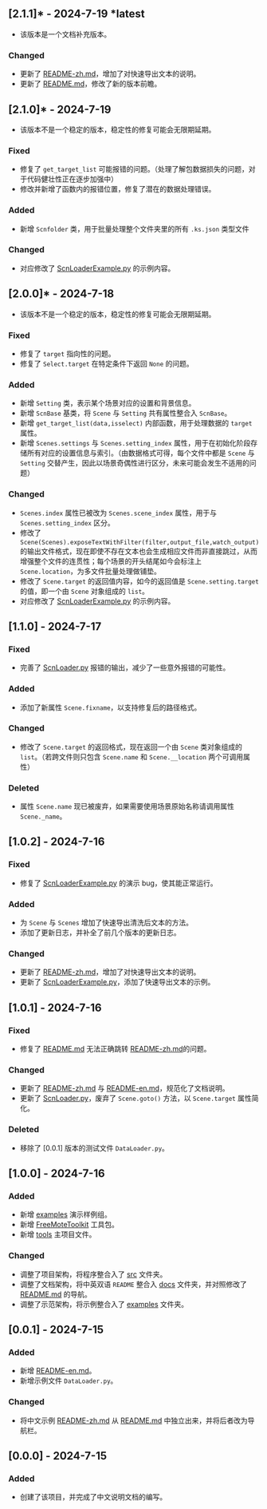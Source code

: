 ## [2.1.1]* - 2024-7-19 ***latest**
* 该版本是一个文档补充版本。
### Changed
- 更新了 [README-zh.md](README-zh.md)，增加了对快速导出文本的说明。
- 更新了 [README.md](../README.md)，修改了新的版本前瞻。

## [2.1.0]* - 2024-7-19
* 该版本不是一个稳定的版本，稳定性的修复可能会无限期延期。
### Fixed
- 修复了 ``get_target_list`` 可能报错的问题。（处理了解包数据损失的问题，对于代码健壮性正在逐步加强中）
- 修改并新增了函数内的报错位置，修复了潜在的数据处理错误。

### Added
- 新增 ``Scnfolder`` 类，用于批量处理整个文件夹里的所有 ``.ks.json`` 类型文件

### Changed
- 对应修改了 [ScnLoaderExample.py](../examples/ScnLoaderExample.py) 的示例内容。


## [2.0.0]* - 2024-7-18
* 该版本不是一个稳定的版本，稳定性的修复可能会无限期延期。
### Fixed
- 修复了 ``target`` 指向性的问题。
- 修复了 ``Select.target`` 在特定条件下返回 ``None`` 的问题。

### Added
- 新增 ``Setting`` 类，表示某个场景对应的设置和背景信息。
- 新增 ``ScnBase`` 基类，将 ``Scene`` 与 ``Setting`` 共有属性整合入 ``ScnBase``。
- 新增 ``get_target_list(data,isselect)`` 内部函数，用于处理数据的 ``target`` 属性。
- 新增 ``Scenes.settings`` 与 ``Scenes.setting_index`` 属性，用于在初始化阶段存储所有对应的设置信息与索引。（由数据格式可得，每个文件中都是 ``Scene`` 与 ``Setting`` 交替产生，因此以场景奇偶性进行区分，未来可能会发生不适用的问题）

### Changed
- ``Scenes.index`` 属性已被改为 ``Scenes.scene_index`` 属性，用于与 ``Scenes.setting_index`` 区分。
- 修改了 ``Scene(Scenes).exposeTextWithFilter(filter,output_file,watch_output)`` 的输出文件格式，现在即使不存在文本也会生成相应文件而非直接跳过，从而增强整个文件的连贯性；每个场景的开头结尾如今会标注上 ``Scene.location``，为多文件批量处理做铺垫。
- 修改了 ``Scene.target`` 的返回值内容，如今的返回值是 ``Scene.setting.target`` 的值，即一个由 ``Scene`` 对象组成的 ``list``。
- 对应修改了 [ScnLoaderExample.py](../examples/ScnLoaderExample.py) 的示例内容。


## [1.1.0] - 2024-7-17
### Fixed
- 完善了 [ScnLoader.py](../src/tools/ScnLoader.py) 报错的输出，减少了一些意外报错的可能性。

### Added
- 添加了新属性 ``Scene.fixname``，以支持修复后的路径格式。

### Changed
- 修改了 ``Scene.target`` 的返回格式，现在返回一个由 ``Scene`` 类对象组成的 ``list``。（若跨文件则只包含 ``Scene.name`` 和 ``Scene.__location`` 两个可调用属性）

### Deleted
- 属性 ``Scene.name`` 现已被废弃，如果需要使用场景原始名称请调用属性 ``Scene._name``。


## [1.0.2] - 2024-7-16
### Fixed
- 修复了 [ScnLoaderExample.py](../examples/ScnLoaderExample.py) 的演示 bug，使其能正常运行。

### Added
- 为 ``Scene`` 与 ``Scenes`` 增加了快速导出清洗后文本的方法。
- 添加了更新日志，并补全了前几个版本的更新日志。

### Changed
- 更新了 [README-zh.md](README-zh.md)，增加了对快速导出文本的说明。
- 更新了 [ScnLoaderExample.py](../examples/ScnLoaderExample.py)，添加了快速导出文本的示例。


## [1.0.1] - 2024-7-16
### Fixed
- 修复了 [README.md](../README.md) 无法正确跳转 [README-zh.md](README-zh.md)的问题。

### Changed
- 更新了 [README-zh.md](README-zh.md) 与 [README-en.md](README-en.md)，规范化了文档说明。
- 更新了 [ScnLoader.py](../src/tools/ScnLoader.py)，废弃了 ``Scene.goto()`` 方法，以 ``Scene.target`` 属性简化。

### Deleted
- 移除了 [0.0.1] 版本的测试文件 ``DataLoader.py``。


## [1.0.0] - 2024-7-16
### Added
- 新增 [examples](../examples) 演示样例组。
- 新增 [FreeMoteToolkit](../src/FreeMoteToolkit) 工具包。
- 新增 [tools](../src/tools) 主项目文件。

### Changed
- 调整了项目架构，将程序整合入了 [src](../src) 文件夹。
- 调整了文档架构，将中英双语 ``README`` 整合入 [docs](../docs) 文件夹，并对照修改了 [README.md](../README.md) 的导航。
- 调整了示范架构，将示例整合入了 [examples](../examples) 文件夹。


## [0.0.1] - 2024-7-15
### Added
- 新增 [README-en.md](README-en.md)。
- 新增示例文件 ``DataLoader.py``。

### Changed
- 将中文示例 [README-zh.md](README-zh.md) 从 [README.md](../README.md) 中独立出来，并将后者改为导航栏。


## [0.0.0] - 2024-7-15
### Added
- 创建了该项目，并完成了中文说明文档的编写。